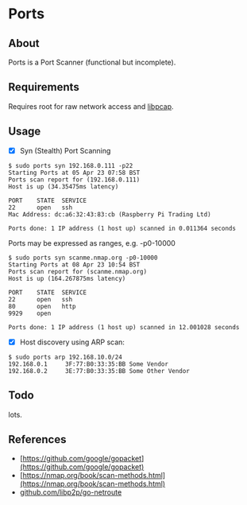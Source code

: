 # Ports

## About

Ports is a Port Scanner (functional but incomplete).

## Requirements
Requires root for raw network access
and [libpcap](https://www.tcpdump.org).

## Usage
* [x] Syn (Stealth) Port Scanning
```
$ sudo ports syn 192.168.0.111 -p22
Starting Ports at 05 Apr 23 07:58 BST
Ports scan report for (192.168.0.111)
Host is up (34.35475ms latency)

PORT    STATE  SERVICE
22      open   ssh
Mac Address: dc:a6:32:43:83:cb (Raspberry Pi Trading Ltd)

Ports done: 1 IP address (1 host up) scanned in 0.011364 seconds
```
Ports may be expressed as ranges, e.g. -p0-10000
```
$ sudo ports syn scanme.nmap.org -p0-10000
Starting Ports at 08 Apr 23 10:54 BST
Ports scan report for (scanme.nmap.org)
Host is up (164.267875ms latency)

PORT    STATE  SERVICE
22      open   ssh
80      open   http
9929    open   

Ports done: 1 IP address (1 host up) scanned in 12.001028 seconds
```


* [x] Host discovery using ARP scan:
```
$ sudo ports arp 192.168.10.0/24
192.168.0.1     3F:77:B0:33:35:BB Some Vendor
192.168.0.2     3E:77:B0:33:35:BB Some Other Vendor
```

## Todo
lots.

## References

* [https://github.com/google/gopacket](https://github.com/google/gopacket)
* [https://nmap.org/book/scan-methods.html](https://nmap.org/book/scan-methods.html)
* [github.com/libp2p/go-netroute](github.com/libp2p/go-netroute)